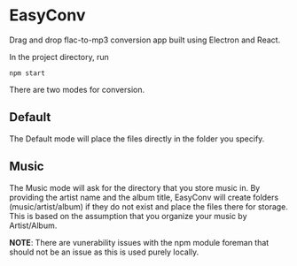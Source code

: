 EasyConv
========

Drag and drop flac-to-mp3 conversion app built using Electron and React.

In the project directory, run

`npm start`

There are two modes for conversion. 

## Default

The Default mode will place the files directly in the folder you specify. 

## Music
The Music mode will ask for the directory that you store music in. By providing the artist name and the album title, EasyConv will create folders (music/artist/album) if they do not exist and place the files there for storage. This is based on the assumption that you organize your music by Artist/Album.

**NOTE**: There are vunerability issues with the npm module foreman that should not be an issue as this is used purely locally.